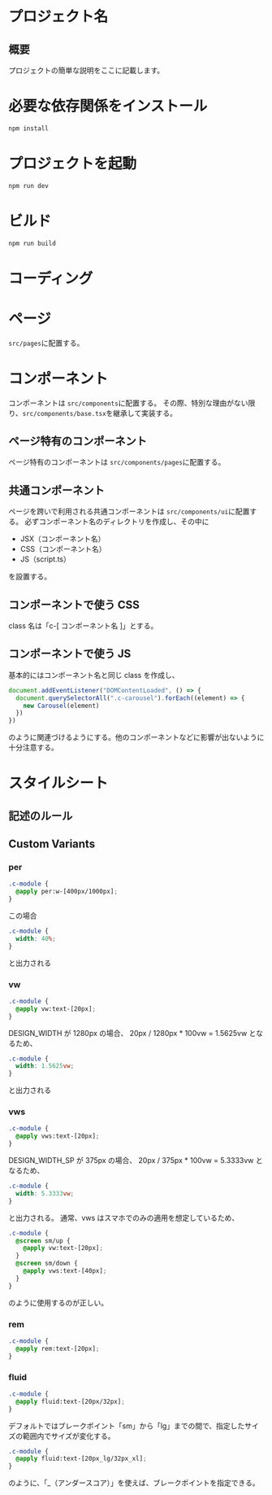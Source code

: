 # プロジェクト名

## 概要

プロジェクトの簡単な説明をここに記載します。

# 必要な依存関係をインストール

```bash
npm install
```

# プロジェクトを起動

```bash
npm run dev
```

# ビルド

```bash
npm run build
```

# コーディング

# ページ

`src/pages`に配置する。

# コンポーネント

コンポーネントは `src/components`に配置する。
その際、特別な理由がない限り、`src/components/base.tsx`を継承して実装する。

## ページ特有のコンポーネント

ページ特有のコンポーネントは `src/components/pages`に配置する。

## 共通コンポーネント

ページを跨いで利用される共通コンポーネントは `src/components/ui`に配置する。
必ずコンポーネント名のディレクトリを作成し、その中に

- JSX（コンポーネント名）
- CSS（コンポーネント名）
- JS（script.ts）

を設置する。

## コンポーネントで使う CSS

class 名は「c-[ コンポーネント名 ]」とする。

## コンポーネントで使う JS

基本的にはコンポーネント名と同じ class を作成し、

```javascript
document.addEventListener("DOMContentLoaded", () => {
  document.querySelectorAll(".c-carousel").forEach((element) => {
    new Carousel(element)
  })
})
```

のように関連づけるようにする。他のコンポーネントなどに影響が出ないように十分注意する。

# スタイルシート

## 記述のルール

## Custom Variants

### per

```css
.c-module {
  @apply per:w-[400px/1000px];
}
```

この場合

```css
.c-module {
  width: 40%;
}
```

と出力される

### vw

```css
.c-module {
  @apply vw:text-[20px];
}
```

DESIGN_WIDTH が 1280px の場合、
20px / 1280px \* 100vw = 1.5625vw となるため、

```css
.c-module {
  width: 1.5625vw;
}
```

と出力される

### vws

```css
.c-module {
  @apply vws:text-[20px];
}
```

DESIGN_WIDTH_SP が 375px の場合、
20px / 375px \* 100vw = 5.3333vw となるため、

```css
.c-module {
  width: 5.3333vw;
}
```

と出力される。
通常、vws はスマホでのみの適用を想定しているため、

```css
.c-module {
  @screen sm/up {
    @apply vw:text-[20px];
  }
  @screen sm/down {
    @apply vws:text-[40px];
  }
}
```

のように使用するのが正しい。

### rem

```css
.c-module {
  @apply rem:text-[20px];
}
```

### fluid

```css
.c-module {
  @apply fluid:text-[20px/32px];
}
```

デフォルトではブレークポイント「sm」から「lg」までの間で、指定したサイズの範囲内でサイズが変化する。

```css
.c-module {
  @apply fluid:text-[20px_lg/32px_xl];
}
```

のように、「\_（アンダースコア）」を使えば、ブレークポイントを指定できる。
